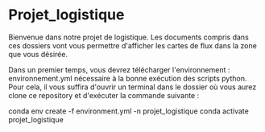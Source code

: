 # Projet_logistique

Bienvenue dans notre projet de logistique. Les documents compris dans ces dossiers vont vous permettre d'afficher les cartes de flux dans la zone que vous désirée. 

Dans un premier temps, vous devrez télécharger l'environnement : environnement.yml nécessaire à la bonne exécution des scripts python. Pour cela, il vous suffira d'ouvrir un terminal dans le dossier où vous aurez clone ce repository et d'exécuter la commande suivante : 

conda env create -f environment.yml -n projet_logistique
conda activate projet_logistique 

